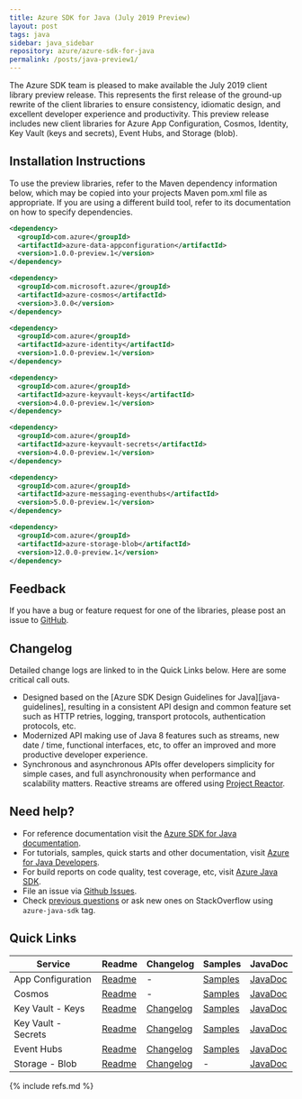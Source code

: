 ```yaml
---
title: Azure SDK for Java (July 2019 Preview)
layout: post
tags: java
sidebar: java_sidebar
repository: azure/azure-sdk-for-java
permalink: /posts/java-preview1/
---
```


The Azure SDK team is pleased to make available the July 2019 client library preview release. This represents the first release of the ground-up rewrite of the client libraries to ensure consistency, idiomatic design, and excellent developer experience and productivity. This preview release includes new client libraries for Azure App Configuration, Cosmos, Identity, Key Vault (keys and secrets), Event Hubs, and Storage (blob).

## Installation Instructions
To use the preview libraries, refer to the Maven dependency information below, which may be copied into your projects Maven pom.xml file as appropriate. If you are using a different build tool, refer to its documentation on how to specify dependencies.

```xml
<dependency>
  <groupId>com.azure</groupId>
  <artifactId>azure-data-appconfiguration</artifactId>
  <version>1.0.0-preview.1</version>
</dependency>

<dependency>
  <groupId>com.microsoft.azure</groupId>
  <artifactId>azure-cosmos</artifactId>
  <version>3.0.0</version>
</dependency>

<dependency>
  <groupId>com.azure</groupId>
  <artifactId>azure-identity</artifactId>
  <version>1.0.0-preview.1</version>
</dependency>

<dependency>
  <groupId>com.azure</groupId>
  <artifactId>azure-keyvault-keys</artifactId>
  <version>4.0.0-preview.1</version>
</dependency>

<dependency>
  <groupId>com.azure</groupId>
  <artifactId>azure-keyvault-secrets</artifactId>
  <version>4.0.0-preview.1</version>
</dependency>

<dependency>
  <groupId>com.azure</groupId>
  <artifactId>azure-messaging-eventhubs</artifactId>
  <version>5.0.0-preview.1</version>
</dependency>

<dependency>
  <groupId>com.azure</groupId>
  <artifactId>azure-storage-blob</artifactId>
  <version>12.0.0-preview.1</version>
</dependency>
```

## Feedback
If you have a bug or feature request for one of the libraries, please post an issue to [GitHub](https://github.com/azure/azure-sdk-for-java/issues).

## Changelog
Detailed change logs are linked to in the Quick Links below. Here are some critical call outs.

* Designed based on the [Azure SDK Design Guidelines for Java][java-guidelines], resulting in a consistent API design and common feature set such as HTTP retries, logging, transport protocols, authentication protocols, etc.
* Modernized API making use of Java 8 features such as streams, new date / time, functional interfaces, etc, to offer an improved and more productive developer experience.
* Synchronous and asynchronous APIs offer developers simplicity for simple cases, and full asynchronousity when performance and scalability matters. Reactive streams are offered using [Project Reactor](http://projectreactor.io).

## Need help?
* For reference documentation visit the [Azure SDK for Java documentation](https://azure.github.io/azure-sdk-for-java/track2reports/index.html).
* For tutorials, samples, quick starts and other documentation, visit [Azure for Java Developers](https://docs.microsoft.com/java/azure/).
* For build reports on code quality, test coverage, etc, visit [Azure Java SDK](https://azuresdkartifacts.blob.core.windows.net/azure-sdk-for-java/index.html).
* File an issue via [Github Issues](https://github.com/Azure/azure-sdk-for-java/issues/new/choose).
* Check [previous questions](https://stackoverflow.com/questions/tagged/azure-java-sdk) or ask new ones on StackOverflow using `azure-java-sdk` tag.

## Quick Links

| Service  | Readme | Changelog | Samples | JavaDoc |
| -- | -- | -- | -- | -- |
| App Configuration | [Readme](https://github.com/Azure/azure-sdk-for-java/blob/azure-data-appconfiguration_1.0.0-preview.1/appconfiguration/client/README.md) | - | [Samples](https://github.com/Azure/azure-sdk-for-java/tree/azure-data-appconfiguration_1.0.0-preview.1/appconfiguration/client/src/samples/java) | [JavaDoc](https://azure.github.io/azure-sdk-for-java/track2reports/index.html) |
| Cosmos | [Readme](https://github.com/Azure/azure-cosmosdb-java/tree/v3/README.md) | - | [Samples](https://github.com/Azure/azure-cosmosdb-java/tree/v3/examples) | [JavaDoc](https://azure.github.io/azure-cosmosdb-java/3.0.0/) |
| Key Vault - Keys | [Readme](https://github.com/Azure/azure-sdk-for-java/blob/azure-keyvault-keys_4.0.0-preview.1/keyvault/client/keys/README.md) | [Changelog](https://github.com/Azure/azure-sdk-for-java/blob/azure-keyvault-keys_4.0.0-preview.1/keyvault/client/keys/CHANGELOG.md) | [Samples](https://github.com/Azure/azure-sdk-for-java/tree/azure-keyvault-keys_4.0.0-preview.1/keyvault/client/keys/src/samples/java) | [JavaDoc](https://azure.github.io/azure-sdk-for-java/track2reports/index.html) |
| Key Vault - Secrets | [Readme](https://github.com/Azure/azure-sdk-for-java/blob/azure-keyvault-keys_4.0.0-preview.1/keyvault/client/secrets/README.md) | [Changelog](https://github.com/Azure/azure-sdk-for-java/blob/azure-keyvault-keys_4.0.0-preview.1/keyvault/client/secrets/CHANGELOG.md) | [Samples](https://github.com/Azure/azure-sdk-for-java/tree/azure-keyvault-keys_4.0.0-preview.1/keyvault/client/secrets/src/samples/java) | [JavaDoc](https://azure.github.io/azure-sdk-for-java/track2reports/index.html) |
| Event Hubs | [Readme](https://github.com/Azure/azure-sdk-for-java/blob/azure-messaging-eventhubs-parent_5.0.0-preview.1/eventhubs/client/README.md) | [Changelog](https://github.com/Azure/azure-sdk-for-java/blob/azure-messaging-eventhubs-parent_5.0.0-preview.1/eventhubs/client/CHANGELOG.md) | [Samples](https://github.com/Azure/azure-sdk-for-java/tree/azure-messaging-eventhubs-parent_5.0.0-preview.1/eventhubs/client/azure-eventhubs/src/samples/java) | [JavaDoc](https://azure.github.io/azure-sdk-for-java/track2reports/index.html) |
| Storage - Blob | [Readme](https://github.com/Azure/azure-sdk-for-java/blob/master/sdk/storage/azure-storage-blob/README.md) | [Changelog](https://github.com/Azure/azure-sdk-for-java/blob/master/sdk/storage/azure-storage-blob/CHANGELOG.md) | - | [JavaDoc](https://azure.github.io/azure-sdk-for-java/track2reports/index.html) |

{% include refs.md %}

